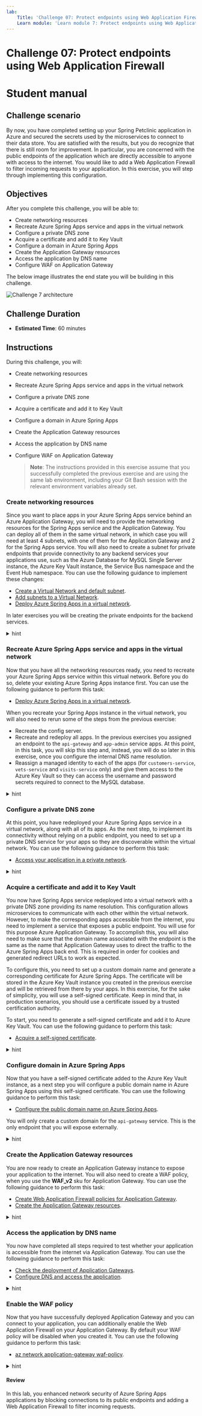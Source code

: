 ```yaml
---
lab:
    Title: 'Challenge 07: Protect endpoints using Web Application Firewalls'
    Learn module: 'Learn module 7: Protect endpoints using Web Application Firewall'
---
```


# Challenge 07: Protect endpoints using Web Application Firewall

# Student manual

## Challenge scenario

By now, you have completed setting up your Spring Petclinic application in Azure and secured the secrets used by the microservices to connect to their data store. You are satisfied with the results, but you do recognize that there is still room for improvement. In particular, you are concerned with the public endpoints of the application which are directly accessible to anyone with access to the internet. You would like to add a Web Application Firewall to filter incoming requests to your application. In this exercise, you will step through implementing this configuration.

## Objectives

After you complete this challenge, you will be able to:

- Create networking resources
- Recreate Azure Spring Apps service and apps in the virtual network
- Configure a private DNS zone
- Acquire a certificate and add it to Key Vault
- Configure a domain in Azure Spring Apps
- Create the Application Gateway resources
- Access the application by DNS name
- Configure WAF on Application Gateway

The below image illustrates the end state you will be building in this challenge.

![Challenge 7 architecture](./images/asa-openlab-7.png)

## Challenge Duration

- **Estimated Time**: 60 minutes

## Instructions

During this challenge, you will:

- Create networking resources
- Recreate Azure Spring Apps service and apps in the virtual network
- Configure a private DNS zone
- Acquire a certificate and add it to Key Vault
- Configure a domain in Azure Spring Apps
- Create the Application Gateway resources
- Access the application by DNS name
- Configure WAF on Application Gateway

   > **Note**: The instructions provided in this exercise assume that you successfully completed the previous exercise and are using the same lab environment, including your Git Bash session with the relevant environment variables already set.

### Create networking resources

Since you want to place apps in your Azure Spring Apps service behind an Azure Application Gateway, you will need to provide the networking resources for the Spring Apps service and the Application Gateway. You can deploy all of them in the same virtual network, in which case you will need at least 4 subnets, with one of them for the Application Gateway and 2 for the Spring Apps service. You will also need to create a subnet for private endpoints that provide connectivity to any backend services your applications use, such as the Azure Database for MySQL Single Server instance,  the Azure Key Vault instance, the Service Bus namespace and the Event Hub namespace. You can use the following guidance to implement these changes:

- [Create a Virtual Network and default subnet](https://docs.microsoft.com/cli/azure/network/vnet?view=azure-cli-latest#az-network-vnet-create).
- [Add subnets to a Virtual Network](https://docs.microsoft.com/cli/azure/network/vnet/subnet?view=azure-cli-latest).
- [Deploy Azure Spring Apps in a virtual network](https://docs.microsoft.com/azure/spring-cloud/how-to-deploy-in-azure-virtual-network?tabs=azure-portal).

In later exercises you will be creating the private endpoints for the backend services.

<details>
<summary>hint</summary>
<br/>

1. From the Git Bash prompt, run the following command to create a virtual network.

   ```bash
   VIRTUAL_NETWORK_NAME=vnet-$APPNAME-$UNIQUEID
   az network vnet create --resource-group $RESOURCE_GROUP \
       --name $VIRTUAL_NETWORK_NAME \
       --location $LOCATION \
       --address-prefix 10.1.0.0/16
   ```

1. Create subnets in this virtual network. Store the subnet names in environment variables, which will allow you to reference them later in this exercise. Your setup will need:  
  - 2 subnets intended for hosting Azure Spring Apps in this virtual network. 
  - 1 subnet intended for Application Gateway 
  - 1 subnet for the private endpoints of the Azure Key Vault instance and optionally also your Service Bus and Event Hub.
  - 1 subnet for deploying the MYSQL Flexible Server into, since Flexible Server does not support private endpoints.

   ```bash
   SERVICE_RUNTIME_SUBNET_CIDR=10.1.0.0/24
   APP_SUBNET_CIDR=10.1.1.0/24
   APPLICATION_GATEWAY_SUBNET_CIDR=10.1.2.0/24
   PRIVATE_ENDPOINTS_SUBNET_CIDR=10.1.3.0/24
   DATABASE_SUBNET_CIDR=10.1.4.0/24
   APPLICATION_GATEWAY_SUBNET_NAME=app-gw-subnet
   PRIVATE_ENDPOINTS_SUBNET_NAME=private-endpoints-subnet
   DATABASE_SUBNET_NAME=database-subnet
   az network vnet subnet create --resource-group $RESOURCE_GROUP \
       --vnet-name $VIRTUAL_NETWORK_NAME \
       --address-prefixes $SERVICE_RUNTIME_SUBNET_CIDR \
       --name service-runtime-subnet 
   az network vnet subnet create --resource-group $RESOURCE_GROUP \
       --vnet-name $VIRTUAL_NETWORK_NAME \
       --address-prefixes $APP_SUBNET_CIDR \
       --name apps-subnet
   az network vnet subnet create \
       --name $APPLICATION_GATEWAY_SUBNET_NAME \
       --resource-group $RESOURCE_GROUP \
       --vnet-name $VIRTUAL_NETWORK_NAME \
       --address-prefix $APPLICATION_GATEWAY_SUBNET_CIDR
   az network vnet subnet create \
       --name $PRIVATE_ENDPOINTS_SUBNET_NAME \
       --resource-group $RESOURCE_GROUP \
       --vnet-name $VIRTUAL_NETWORK_NAME \
       --address-prefix $PRIVATE_ENDPOINTS_SUBNET_CIDR
   az network vnet subnet create \
       --name $DATABASE_SUBNET_NAME \
       --resource-group $RESOURCE_GROUP \
       --vnet-name $VIRTUAL_NETWORK_NAME \
       --address-prefix $DATABASE_SUBNET_CIDR
   ```

1. Assign the Owner role-based access control (RBAC) role to the Azure Service Provider for Spring Apps access in the scope of the newly created virtual network. This will allow the resource provider to create its resources in the `service-runtime-subnet` and `apps-subnet` subnets. The GUID used in the second command is the service principal id for Azure Spring Apps.

   > **Note**: The `export MSYS_NO_PATHCONV=1` must be included to address an issue with implementing role assignment when using Azure CLI in Git Bash shell, as documented on [GitHub](https://github.com/Azure/azure-cli/issues/16317).

   ```bash
   VIRTUAL_NETWORK_RESOURCE_ID=`az network vnet show \
       --name $VIRTUAL_NETWORK_NAME \
       --resource-group $RESOURCE_GROUP \
       --query "id" \
       --output tsv`

   export MSYS_NO_PATHCONV=1

   az role assignment create \
       --role "LOD Owner" \
       --scope $VIRTUAL_NETWORK_RESOURCE_ID \
       --assignee e8de9221-a19c-4c81-b814-fd37c6caf9d2
   ```

</details>

### Recreate Azure Spring Apps service and apps in the virtual network

Now that you have all the networking resources ready, you need to recreate your Azure Spring Apps service within this virtual network. Before you do so, delete your existing Azure Spring Apps instance first. You can use the following guidance to perform this task:

- [Deploy Azure Spring Apps in a virtual network](https://docs.microsoft.com/azure/spring-cloud/how-to-deploy-in-azure-virtual-network?tabs=azure-CLI).

When you recreate your Spring Apps instance in the virtual network, you will also need to rerun some of the steps from the previous exercise:

- Recreate the config server.
- Recreate and redeploy all apps. In the previous exercises you assigned an endpoint to the `api-gateway` and `app-admin` service apps. At this point, in this task, you will skip this step and, instead, you will do so later in this exercise, once you configure the internal DNS name resolution.
- Reassign a managed identity to each of the apps (for `customers-service`, `vets-service` and `visits-service` only) and give them access to the Azure Key Vault so they can access the username and password secrets required to connect to the MySQL database.

<details>
<summary>hint</summary>
<br/>

1. To start, delete your existing Azure Spring Apps instance by running the following command from the Git Bash shell prompt.

   ```bash
   az spring delete \
       --name $SPRING_APPS_SERVICE \
       --resource-group $RESOURCE_GROUP
   ```

1. Next, recreate your Azure Spring Apps instance within the designated subnets of the virtual network you created earlier in this exercise.

   ```bash
   SPRING_APPS_SERVICE=sa-vnet-$APPNAME-$UNIQUEID
   az config set defaults.group=$RESOURCE_GROUP defaults.spring=$SPRING_APPS_SERVICE
   az provider register --namespace Microsoft.ContainerService
   az spring create  \
       --resource-group $RESOURCE_GROUP \
       --name $SPRING_APPS_SERVICE \
       --vnet $VIRTUAL_NETWORK_NAME \
       --service-runtime-subnet service-runtime-subnet \
       --app-subnet apps-subnet \
       --sku standard \
       --location $LOCATION
   ```

   > **Note**: Wait for the provisioning to complete. This might take about 15 minutes.

   > **Note**: Notice the differences in this create statement to the first time you created the Spring Apps service. You are now also indicating in which vnet and subnets the deployment should happen.

1. Set up the config server.

   ```bash
   az spring config-server git set \
        --name $SPRING_APPS_SERVICE \
        --resource-group $RESOURCE_GROUP \
        --uri $GIT_REPO \
        --label main \
        --password $GIT_PASSWORD \
        --username $GIT_USERNAME
   ```

1. Recreate each of the apps in Spring Apps, including managed identities for the `customers-service`, `visits-service`, and `vets-service` apps.

   ```bash
   az spring app create --service $SPRING_APPS_SERVICE \
                              --resource-group $RESOURCE_GROUP \
                              --name api-gateway

   az spring app create --service $SPRING_APPS_SERVICE \
                              --resource-group $RESOURCE_GROUP \
                              --name admin-service
                        
   az spring app create --service $SPRING_APPS_SERVICE \
                              --resource-group $RESOURCE_GROUP \
                              --name customers-service \
                              --system-assigned

   az spring app create --service $SPRING_APPS_SERVICE \
                              --resource-group $RESOURCE_GROUP \
                              --name visits-service \
                              --system-assigned

   az spring app create --service $SPRING_APPS_SERVICE \
                              --resource-group $RESOURCE_GROUP \
                              --name vets-service \
                              --system-assigned
   ```

   > **Note**: Wait for the provisioning of each app to complete. This might take about 5 minutes for each app.

   > **Note**: Notice the differences in this create statement for the services as opposed to the first time you created these apps. You are now immediately assigning the managed identity to them.

1. Retrieve the managed identities of the apps, and grant them access to the Key Vault instance.

   ```bash
   CUSTOMERS_SERVICE_ID=$(az spring app identity show \
       --service $SPRING_APPS_SERVICE \
       --resource-group $RESOURCE_GROUP \
       --name customers-service \
       --output tsv \
       --query principalId)

   az keyvault set-policy \
       --name $KEYVAULT_NAME \
       --resource-group $RESOURCE_GROUP \
       --secret-permissions get list  \
       --object-id $CUSTOMERS_SERVICE_ID

   VISITS_SERVICE_ID=$(az spring app identity show \
       --service $SPRING_APPS_SERVICE \
       --resource-group $RESOURCE_GROUP \
       --name visits-service \
       --output tsv \
       --query principalId)

   az keyvault set-policy \
       --name $KEYVAULT_NAME \
       --resource-group $RESOURCE_GROUP \
       --secret-permissions get list  \
       --object-id $VISITS_SERVICE_ID

   VETS_SERVICE_ID=$(az spring app identity show \
       --service $SPRING_APPS_SERVICE \
       --resource-group $RESOURCE_GROUP \
       --name vets-service \
       --output tsv \
       --query principalId)

   az keyvault set-policy \
       --name $KEYVAULT_NAME \
       --resource-group $RESOURCE_GROUP \
       --secret-permissions get list  \
       --object-id $VETS_SERVICE_ID
   ```

1. Redeploy each of the apps.

   ```bash
   cd ~/projects/spring-petclinic-microservices
   az spring app deploy \
        --service $SPRING_APPS_SERVICE \
        --resource-group $RESOURCE_GROUP \
        --name api-gateway \
        --no-wait \
        --artifact-path spring-petclinic-api-gateway/target/spring-petclinic-api-gateway-$VERSION.jar

   az spring app deploy \
        --service $SPRING_APPS_SERVICE \
        --resource-group $RESOURCE_GROUP \
        --name admin-service \
        --no-wait \
        --artifact-path spring-petclinic-admin-server/target/spring-petclinic-admin-server-$VERSION.jar
                        
   az spring app deploy \
        --service $SPRING_APPS_SERVICE \
        --resource-group $RESOURCE_GROUP \
        --name customers-service \
        --no-wait \
        --artifact-path spring-petclinic-customers-service/target/spring-petclinic-customers-service-$VERSION.jar \
        --env SPRING_PROFILES_ACTIVE=mysql

   az spring app deploy \
        --service $SPRING_APPS_SERVICE \
        --resource-group $RESOURCE_GROUP \
        --name visits-service \
        --no-wait \
        --artifact-path spring-petclinic-visits-service/target/spring-petclinic-visits-service-$VERSION.jar \
        --env SPRING_PROFILES_ACTIVE=mysql

   az spring app deploy \
        --service $SPRING_APPS_SERVICE \
        --resource-group $RESOURCE_GROUP \
        --name vets-service \
        --no-wait \
        --artifact-path spring-petclinic-vets-service/target/spring-petclinic-vets-service-$VERSION.jar \
        --env SPRING_PROFILES_ACTIVE=mysql
   ```

</details>

### Configure a private DNS zone

At this point, you have redeployed your Azure Spring Apps service in a virtual network, along with all of its apps. As the next step, to implement its connectivity without relying on a public endpoint, you need to set up a private DNS service for your apps so they are discoverable within the virtual network. You can use the following guidance to perform this task:

- [Access your application in a private network](https://docs.microsoft.com/azure/spring-cloud/access-app-virtual-network?tabs=azure-CLI).

<details>
<summary>hint</summary>
<br/>

1. Start by identifying the IP address used by your Spring Apps service. You can accomplish this by querying for the internal load balancer IP address of the service runtime subnet.

   ```bash
   SERVICE_RUNTIME_RG=`az spring show \
       --resource-group $RESOURCE_GROUP \
       --name $SPRING_APPS_SERVICE \
       --query "properties.networkProfile.serviceRuntimeNetworkResourceGroup" \
       --output tsv`
   IP_ADDRESS=`az network lb frontend-ip list \
       --lb-name kubernetes-internal \
       --resource-group $SERVICE_RUNTIME_RG \
       --query "[0].privateIpAddress" \
       --output tsv`
   ```

    > **Note**: Notice that Azure Spring Apps uses a separate resource group for resources. You can view each resource as they are created.

1. Next, create a private DNS zone to resolve name resolution requests targeting the `private.azuremicroservices.io` namespace to this internal IP address.

   ```bash
   az network private-dns zone create \
       --resource-group $RESOURCE_GROUP \
       --name private.azuremicroservices.io
   ```

1. Link this private DNS zone to your virtual network.

   ```bash
   az network private-dns link vnet create \
       --resource-group $RESOURCE_GROUP \
       --name azure-spring-cloud-dns-link \
       --zone-name private.azuremicroservices.io \
       --virtual-network $VIRTUAL_NETWORK_NAME \
       --registration-enabled false
   ```

1. Now you need to create an `A` DNS record that will resolve the name associated with your Azure Spring Apps service to the private IP address you identified earlier in this task.

   ```bash
   az network private-dns record-set a add-record \
       --resource-group $RESOURCE_GROUP \
       --zone-name private.azuremicroservices.io \
       --record-set-name '*' \
       --ipv4-address $IP_ADDRESS
   ```

    > **Note**: In case you don't want to use a wildcard `*` record for the `A` DNS record, you will need to create 3 `A` DNS records. The 3 records need to be created for `asaInstanceName.private.azuremicroservices.io`, `asaInstanceName-yourAppName.private.azuremicroservices.io` and `asaInstanceName.svc.private.azuremicroservices.io` with the load balancer IP address for each as the IP.

1. Lastly you need to update your `api-gateway` and `admin-service` apps to retrieve the fully qualified domain name (FQDN) on your private DNS zone.

   ```bash
   az spring app update \
       --resource-group $RESOURCE_GROUP \
       --name api-gateway \
       --service $SPRING_APPS_SERVICE \
       --assign-endpoint true

   az spring app update \
       --resource-group $RESOURCE_GROUP \
       --name admin-service \
       --service $SPRING_APPS_SERVICE \
       --assign-endpoint true
   ```

   > **Note**: If you try connecting at this point to the spring petclinic application via the `api-gateway` and `admin-service` endpoints, you will not be able to do so, since these endpoints are currently only available within the virtual network. You could test such connectivity if you had an Azure VM connected to that virtual network. Later in this exercise, you will expose these two endpoints by using an Azure Application Gateway, which will allow you to test connectivity from the internet.

   > **Note**: Notice that you will be unable to use log streaming at this time. You will need a VM in the same virtual network to be able to do so.

</details>

### Acquire a certificate and add it to Key Vault

You now have Spring Apps service redeployed into a virtual network with a private DNS zone providing its name resolution. This configuration allows microservices to communicate with each other within the virtual network. However, to make the corresponding apps accessible from the internet, you need to implement a service that exposes a public endpoint. You will use for this purpose Azure Application Gateway. To accomplish this, you will also need to make sure that the domain name associated with the endpoint is the same as the name that Application Gateway uses to direct the traffic to the Azure Spring Apps back end. This is required in order for cookies and generated redirect URLs to work as expected.

To configure this, you need to set up a custom domain name and generate a corresponding certificate for Azure Spring Apps. The certificate will be stored in the Azure Key Vault instance you created in the previous exercise and will be retrieved from there by your apps. In this exercise, for the sake of simplicity, you will use a self-signed certificate. Keep in mind that, in production scenarios, you should use a certificate issued by a trusted certification authority.

To start, you need to generate a self-signed certificate and add it to Azure Key Vault. You can use the following guidance to perform this task:

- [Acquire a self-signed certificate](https://docs.microsoft.com/azure/spring-cloud/expose-apps-gateway-end-to-end-tls?tabs=self-signed-cert%2Cself-signed-cert-2#acquire-a-certificate).

<details>
<summary>hint</summary>
<br/>

1. To create a self-signed certificate, you will use a `sample-policy.json` file. To generate the file, from the Git Bash shell prompt, run the following command:

   ```bash
   az keyvault certificate get-default-policy > sample-policy.json
   ```

1. From the Git Bash window, use your favorite text editor to open the `sample-policy.json` file, change its `subject` property and add the `subjectAlternativeNames` property to match the following content, save the file, and close it.

   ```json
   {
       // ...
       "subject": "C=US, ST=WA, L=Redmond, O=Contoso, OU=Contoso HR, CN=myapp.mydomain.com",
       "subjectAlternativeNames": {
           "dnsNames": [
               "myapp.mydomain.com",
               "*.myapp.mydomain.com"
           ],
           "emails": [
               "hello@contoso.com"
           ],
           "upns": []
       },
       // ...
   }
   ```

   > **Note**: Ensure that you include the trailing comma at the end of the updated content as long as there is another JSON element following it.

1. Replace the `mydomain` DNS name in the `sample-policy.json` file with a randomly generated custom domain name that you will use later in this exercise by running the following commands:

   ```bash
   DNS_LABEL=springappsdns$UNIQUEID
   DNS_NAME=sampleapp.${DNS_LABEL}.com
   cat sample-policy.json | sed "s/myapp.mydomain.com/${DNS_NAME}/g" > result-policy.json
   ```

1. Review the updated content of the `result-policy.json` file and record the updated DNS name in the format `sampleapp.<your-custom-domain-name>.com` (you will need it later in this exercise) by running the following command:

   ```bash
   cat result-policy.json
   ```

1. You can now use the `result-policy.json` file to create a self-signed certificate in Key Vault.

   ```bash
   CERT_NAME_IN_KV=openlab-certificate
   az keyvault certificate create \
       --vault-name $KEYVAULT_NAME \
       --name $CERT_NAME_IN_KV \
       --policy @result-policy.json
   ```

</details>

### Configure domain in Azure Spring Apps

Now that you have a self-signed certificate added to the Azure Key Vault instance, as a next step you will configure a public domain name in Azure Spring Apps using this self-signed certificate. You can use the following guidance to perform this task:

- [Configure the public domain name on Azure Spring Apps](https://docs.microsoft.com/azure/spring-cloud/expose-apps-gateway-end-to-end-tls?tabs=self-signed-cert%2Cself-signed-cert-2#configure-the-public-domain-name-on-azure-spring-cloud).

You will only create a custom domain for the `api-gateway` service. This is the only endpoint that you will expose externally.

<details>
<summary>hint</summary>
<br/>

1. To start, you need to provide Azure Spring Apps the permissions to read the certificate from Key Vault. To accomplish this, you first need to identify the URI to your Key Vault and the object ID of Spring Apps service.

   ```bash
   VAULTURI=$(az keyvault show -n $KEYVAULT_NAME -g $RESOURCE_GROUP --query properties.vaultUri -o tsv)
   ASCDM_OID=$(az ad sp show --id 03b39d0f-4213-4864-a245-b1476ec03169 --query id --output tsv)
   ```

   > **Note**: The Guid used in the second statement refers to the `Azure Spring Cloud Domain-Management` Enterprise Application in your Azure Active Directory.

1. Once you have the Key Vault URI and the Spring Apps object ID, you can grant the permissions to access Key Vault certificates to the Spring Apps service:

   ```bash
   az keyvault set-policy -g $RESOURCE_GROUP -n $KEYVAULT_NAME  --object-id $ASCDM_OID --certificate-permissions get list --secret-permissions get list
   ```

1. Next, configure TLS using the certificate.

   ```bash
   CERT_NAME_IN_ASA=openlab-certificate
   az spring certificate add \
       --resource-group $RESOURCE_GROUP \
       --service $SPRING_APPS_SERVICE \
       --name $CERT_NAME_IN_ASA \
       --vault-certificate-name $CERT_NAME_IN_KV \
       --vault-uri $VAULTURI
   ```

1. To conclude this procedure, you need to bind the custom domain to the `api-gateway` app.

   ```bash
   az spring app custom-domain bind \
       --resource-group $RESOURCE_GROUP \
       --service $SPRING_APPS_SERVICE \
       --domain-name $DNS_NAME \
       --certificate $CERT_NAME_IN_ASA \
       --app api-gateway
   ```

</details>

### Create the Application Gateway resources

You are now ready to create an Application Gateway instance to expose your application to the internet. You will also need to create a WAF policy, when you use the **WAF_v2** sku for Application Gateway. You can use the following guidance to perform this task:

- [Create Web Application Firewall policies for Application Gateway](https://docs.microsoft.com/azure/web-application-firewall/ag/create-waf-policy-ag).
- [Create the Application Gateway resources](https://docs.microsoft.com/azure/spring-cloud/expose-apps-gateway-end-to-end-tls?tabs=self-signed-cert%2Cself-signed-cert-2#create-network-resources).

<details>
<summary>hint</summary>
<br/>

   > **Note**: An Application Gateway resource needs a dedicated subnet to be deployed into, however, you already created this subnet at the beginning of this exercise.

1. An Application Gateway instance also needs a public IP address, which you will create next by running the following commands from the Git Bash shell:

   ```bash
   APPLICATION_GATEWAY_PUBLIC_IP_NAME=pip-$APPNAME-app-gw
   az network public-ip create \
       --resource-group $RESOURCE_GROUP \
       --location $LOCATION \
       --name $APPLICATION_GATEWAY_PUBLIC_IP_NAME \
       --allocation-method Static \
       --sku Standard \
       --dns-name $DNS_LABEL
   ```

1. In addition, an Application Gateway instance also needs to have access to the self-signed certificate in your Key Vault. To accomplish this, you will create a managed identity associated with the Application Gateway instance and retrieve the object ID of this identity.

   ```bash
   APPGW_IDENTITY_NAME=id-$APPNAME-appgw
   az identity create \
       --resource-group $RESOURCE_GROUP \
       --name $APPGW_IDENTITY_NAME

   APPGW_IDENTITY_CLIENTID=$(az identity show --resource-group $RESOURCE_GROUP --name $APPGW_IDENTITY_NAME --query clientId --output tsv)
   APPGW_IDENTITY_OID=$(az ad sp show --id $APPGW_IDENTITY_CLIENTID --query id --output tsv)
   ```

1. You can now reference the object ID when granting the `get` and `list` permissions to the Key Vault secrets and certificates.

   ```bash
   az keyvault set-policy \
       --name $KEYVAULT_NAME \
       --resource-group $RESOURCE_GROUP \
       --object-id $APPGW_IDENTITY_OID \
       --secret-permissions get list \
       --certificate-permissions get list
   ```

   > **Note**: In order for this implementation to work, the Application Gateway instance requires access to certificate and secrets in the Azure Key Vault instance.

1. Next, you need to retrieve the ID of the self-signed certificate stored in your Key Vault (you will use it in the next step of this task).

   ```bash
   KEYVAULT_SECRET_ID_FOR_CERT=$(az keyvault certificate show --name $CERT_NAME_IN_KV --vault-name $KEYVAULT_NAME --query sid --output tsv)
   ```

1. Before you can create the Application Gateway, you will also need to create the WAF policy for the gateway.

    ```bash
    WAF_POLICY_NAME=waf-$APPNAME-$UNIQUEID
    az network application-gateway waf-policy create \
        --name $WAF_POLICY_NAME \
        --resource-group $RESOURCE_GROUP
    ```
    
1. With all relevant information collected, you can now provision an instance of Application Gateway.

   ```bash
   APPGW_NAME=agw-$APPNAME-$UNIQUEID
   APIGW_NAME=$SPRING_APPS_SERVICE-api-gateway
   SPRING_APP_PRIVATE_FQDN=${APIGW_NAME}.private.azuremicroservices.io

   az network application-gateway create \
       --name $APPGW_NAME \
       --resource-group $RESOURCE_GROUP \
       --location $LOCATION \
       --capacity 2 \
       --sku WAF_v2 \
       --frontend-port 443 \
       --http-settings-cookie-based-affinity Disabled \
       --http-settings-port 443 \
       --http-settings-protocol Https \
       --public-ip-address $APPLICATION_GATEWAY_PUBLIC_IP_NAME \
       --vnet-name $VIRTUAL_NETWORK_NAME \
       --subnet $APPLICATION_GATEWAY_SUBNET_NAME \
       --servers $SPRING_APP_PRIVATE_FQDN \
       --key-vault-secret-id $KEYVAULT_SECRET_ID_FOR_CERT \
       --identity $APPGW_IDENTITY_NAME \
       --priority "1" \
       --waf-policy $WAF_POLICY_NAME
   ```

   > **Note**: Wait for the provisioning to complete. This might take about 5 minutes.

1. To complete the configuration of the instance of Application Gateway, you need to retrieve the public key of the self-signed certificate, which is required to configure (in the next step) that certificate as issued by a trusted certification authority.

   ```bash
   az keyvault certificate download \
       --vault-name $KEYVAULT_NAME \
       --name $CERT_NAME_IN_KV \
       --file ./selfsignedcert.crt \
       --encoding DER

   az network application-gateway root-cert create \
       --resource-group $RESOURCE_GROUP \
       --cert-file ./selfsignedcert.crt \
       --gateway-name $APPGW_NAME \
       --name MySelfSignedTrustedRootCert
   ```

1. Finally, you can now update the HTTP settings of the Application Gateway instance to configure the self-signed certificate as issued by a trusted certification authority.

   ```bash
   az network application-gateway http-settings update \
       --resource-group $RESOURCE_GROUP \
       --gateway-name $APPGW_NAME \
       --host-name-from-backend-pool false \
       --host-name $DNS_NAME \
       --name appGatewayBackendHttpSettings \
       --root-certs MySelfSignedTrustedRootCert
   ```

</details>

### Access the application by DNS name

You now have completed all steps required to test whether your application is accessible from the internet via Application Gateway. You can use the following guidance to perform this task:

- [Check the deployment of Application Gateways](https://docs.microsoft.com/azure/spring-cloud/expose-apps-gateway-end-to-end-tls?tabs=self-signed-cert%2Cself-signed-cert-2#check-the-deployment-of-application-gateway).
- [Configure DNS and access the application](https://docs.microsoft.com/azure/spring-cloud/expose-apps-gateway-end-to-end-tls?tabs=self-signed-cert%2Cself-signed-cert-2#configure-dns-and-access-the-application).

<details>
<summary>hint</summary>
<br/>

1. Check the back-end health of the Application Gateway instance you deployed in the previous task.

   ```bash
   az network application-gateway show-backend-health \
       --name $APPGW_NAME \
       --resource-group $RESOURCE_GROUP
   ```

   > **Note**: The output of this command should return the `Healthy` value on the `health` property of the `backendHttpSettingsCollection` element. If this is the case, your setup is valid. If you see any other value than healthy, review the previous steps.

   > **Note**: There might be a delay before the Application Gateway reports the `Healthy` status of `backendHttpSettingsCollection`, so if you encounter any issues, wait a few minutes and re-run the previous command before you start troubleshooting.

1. Next, identify the public IP address of the Application Gateway by running the following command from the Git Bash shell.

   ```bash
   az network public-ip show \
       --resource-group $RESOURCE_GROUP \
       --name $APPLICATION_GATEWAY_PUBLIC_IP_NAME \
       --query [ipAddress] \
       --output tsv
   ```

1. To identify the custom DNS name associated with the certificate you used to configure the endpoint exposed by the Application Gateway instance, run the following command from the Git Bash shell.

   ```bash
   echo $DNS_NAME
   ```

   > **Note**: To validate the configuration, you will need to use the custom DNS name to access the public endpoint of the `api-gateway` app, exposed via the Application Gateway instance. You can test this by adding an entry that maps the DNS name to the IP address you identified in the previous step to the `hosts` file on your lab computer.

1. On you lab computer, open the file `C:\Windows\System32\drivers\etc\hosts` in Notepad using elevated privileges (as administrator) and add an extra line to the file that has the following content (replace the `<app-gateway-ip-address>` and `<custom-dns-name>` placeholders with the IP address and the DNS name you identified in the previous two steps):

   ```text
   <app-gateway-ip-address>   <custom-dns-name>
   ```

1. On your lab computer, start a web browser and, in the web browser window navigate to the URL that consists of the `https://` prefix followed by the custom DNS name you specified when updating the local hosts file. Your browser may display a warning notifying you that your connection is not private, but this is expected since you are relying on self-signed certificate. Acknowledge the warning but proceed to displaying the target web page. You should be able to see the PetClinic application start page again.

   > **Note**: While the connection to the MySQL database should be working at this point, keep in mind that this connectivity is established via a its public endpoint, rather than the private one. You will remediate this in the next exercise of this lab.

</details>

### Enable the WAF policy

Now that you have successfully deployed Application Gateway and you can connect to your application, you can additionally enable the Web Application Firewall on your Application Gateway. By default your WAF policy will be disabled when you created it. You can use the following guidance to perform this task:

- [az network application-gateway waf-policy](https://docs.microsoft.com/cli/azure/network/application-gateway/waf-policy?view=azure-cli-latest).

<details>
<summary>hint</summary>
<br/>

1. To conclude the setup, enable the WAF policy. This will automatically start flagging noncompliant requests. To avoid blocking any requests at this point, configure it in detection mode.

   ```bash
   az network application-gateway waf-policy policy-setting update \
       --mode Detection \
       --policy-name $WAF_POLICY_NAME \
       --resource-group $RESOURCE_GROUP \
       --state Enabled
   ```

</details>

#### Review

In this lab, you enhanced network security of Azure Spring Apps applications by blocking connections to its public endpoints and adding a Web Application Firewall to filter incoming requests.
